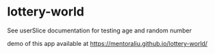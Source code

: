 # lottery-world

See userSlice documentation for testing age and random number


demo of this app available at https://mentoraliu.github.io/lottery-world/
